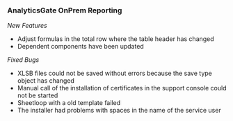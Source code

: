 ### AnalyticsGate OnPrem Reporting

*New Features*
- Adjust formulas in the total row where the table header has changed
- Dependent components have been updated

*Fixed Bugs*
- XLSB files could not be saved without errors because the save type object has changed
- Manual call of the installation of certificates in the support console could not be started
- Sheetloop with a old template failed
- The installer had problems with spaces in the name of the service user 
